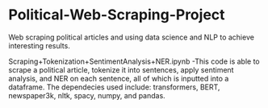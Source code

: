 # Political-Web-Scraping-Project
Web scraping political articles and using data science and NLP to achieve interesting results.

Scraping+Tokenization+SentimentAnalysis+NER.ipynb
 -This code is able to scrape a political article, tokenize it into sentences, apply sentiment analysis, and NER on each sentence, all of which is inputted into a dataframe.
The dependecies used include: transformers, BERT, newspaper3k, nltk, spacy, numpy, and pandas.
